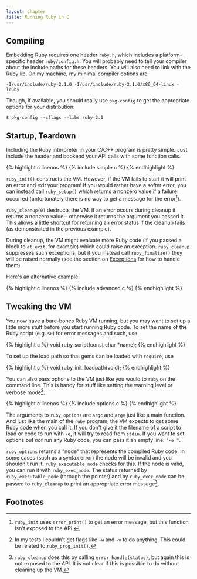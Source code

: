```yaml
---
layout: chapter
title: Running Ruby in C
---
```


## Compiling ##

Embedding Ruby requires one header `ruby.h`, which includes a platform-specific
header `ruby/config.h`. You will probably need to tell your compiler about the
include paths for these headers. You will also need to link with the Ruby lib.
On my machine, my minimal compiler options are

    -I/usr/include/ruby-2.1.0 -I/usr/include/ruby-2.1.0/x86_64-linux -lruby

Though, if available, you should really use `pkg-config` to get the appropriate
options for your distribution:

    $ pkg-config --cflags --libs ruby-2.1

## Startup, Teardown ##

Including the Ruby interpreter in your C/C++ program is pretty simple. Just
include the header and bookend your API calls with some function calls.

{% highlight c linenos %}
{% include simple.c %}
{% endhighlight %}

`ruby_init()` constructs the VM. However, if the VM fails to start it will
print an error and exit your program! If you would rather have a softer error,
you can instead call `ruby_setup()` which returns a nonzero value if a failure
occurred (unfortunately there is no way to get a message for the error[^err]).

`ruby_cleanup(0)` destructs the VM. If an error occurs during cleanup it returns
a nonzero value &ndash; otherwise it returns the argument you passed it. This
allows a little shortcut for returning an error status if the cleanup fails (as
demonstrated in the previous example).

During cleanup, the VM might evaluate more Ruby code (if you passed a block to
`at_exit`, for example) which could raise an exception. `ruby_cleanup`
suppresses such exceptions, but if you instead call `ruby_finalize()` they will
be raised normally (see the section on [Exceptions][exc] for how to handle
them).

[exc]: TODO

Here's an alternative example:

{% highlight c linenos %}
{% include advanced.c %}
{% endhighlight %}

## Tweaking the VM ##

You now have a bare-bones Ruby VM running, but you may want to set up a little
more stuff before you start running Ruby code. To set the name of the Ruby
script (e.g. `$0`) for error messages and such, use

{% highlight c %}
void ruby_script(const char *name);
{% endhighlight %}

To set up the load path so that gems can be loaded with `require`, use

{% highlight c %}
void ruby_init_loadpath(void);
{% endhighlight %}

You can also pass options to the VM just like you would to `ruby` on the command
line. This is handy for stuff like setting the warning level or verbose
mode[^opt].

{% highlight c linenos %}
{% include options.c %}
{% endhighlight %}

The arguments to `ruby_options` are `argc` and `argv` just like a main function.
And just like the main of the `ruby` program, the VM expects to get some Ruby
code when you call it. If you don't give it the filename of a script to load or
code to run with `-e`, it will try to read from `stdin`. If you want to set
options but _not_ run any Ruby code, you can pass it an empty line: `"-e "`.

`ruby_options` returns a "node" that represents the compiled Ruby code. In some
cases (such as a syntax error) the node will be invalid and you shouldn't run
it. `ruby_executable_node` checks for this. If the node is valid, you can run it
with `ruby_exec_node`. The status returned by `ruby_executable_node` (through
the pointer) and by `ruby_exec_node` can be passed to `ruby_cleanup` to print an
appropriate error message[^hand].

## Footnotes ##

[^err]: `ruby_init` uses `error_print()` to get an error message, but this
        function isn't exposed to the API.

[^opt]: In my tests I couldn't get flags like `-w` and `-v` to do anything. This
        could be related to `ruby_prog_init()`.

[^hand]: `ruby_cleanup` does this by calling `error_handle(status)`, but again
         this is not exposed to the API. It is not clear if this is possible to
		 do without cleaning up the VM.
